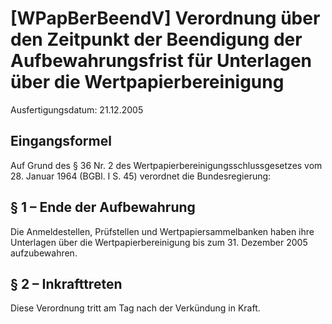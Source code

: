 # [WPapBerBeendV] Verordnung über den Zeitpunkt der Beendigung der Aufbewahrungsfrist für Unterlagen über die Wertpapierbereinigung

Ausfertigungsdatum: 21.12.2005

 

## Eingangsformel

Auf Grund des § 36 Nr. 2 des Wertpapierbereinigungsschlussgesetzes vom 28. Januar 1964 (BGBl. I S. 45) verordnet die Bundesregierung:


## § 1 – Ende der Aufbewahrung

Die Anmeldestellen, Prüfstellen und Wertpapiersammelbanken haben ihre Unterlagen über die Wertpapierbereinigung bis zum 31. Dezember 2005 aufzubewahren.


## § 2 – Inkrafttreten

Diese Verordnung tritt am Tag nach der Verkündung in Kraft.
